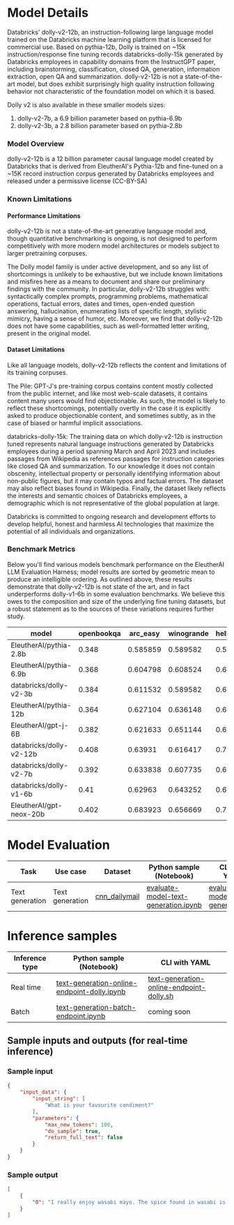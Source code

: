 # **Model Details**

Databricks' dolly-v2-12b, an instruction-following large language model trained on the Databricks machine learning platform that is licensed for commercial use. Based on pythia-12b, Dolly is trained on ~15k instruction/response fine tuning records databricks-dolly-15k generated by Databricks employees in capability domains from the InstructGPT paper, including brainstorming, classification, closed QA, generation, information extraction, open QA and summarization. dolly-v2-12b is not a state-of-the-art model, but does exhibit surprisingly high quality instruction following behavior not characteristic of the foundation model on which it is based.

Dolly v2 is also available in these smaller models sizes:
1. dolly-v2-7b, a 6.9 billion parameter based on pythia-6.9b
2. dolly-v2-3b, a 2.8 billion parameter based on pythia-2.8b

### Model Overview
dolly-v2-12b is a 12 billion parameter causal language model created by Databricks that is derived from EleutherAI's Pythia-12b and fine-tuned on a ~15K record instruction corpus generated by Databricks employees and released under a permissive license (CC-BY-SA)

### Known Limitations
#### Performance Limitations
dolly-v2-12b is not a state-of-the-art generative language model and, though quantitative benchmarking is ongoing, is not designed to perform competitively with more modern model architectures or models subject to larger pretraining corpuses.

The Dolly model family is under active development, and so any list of shortcomings is unlikely to be exhaustive, but we include known limitations and misfires here as a means to document and share our preliminary findings with the community.
In particular, dolly-v2-12b struggles with: syntactically complex prompts, programming problems, mathematical operations, factual errors, dates and times, open-ended question answering, hallucination, enumerating lists of specific length, stylistic mimicry, having a sense of humor, etc. Moreover, we find that dolly-v2-12b does not have some capabilities, such as well-formatted letter writing, present in the original model.

#### Dataset Limitations
Like all language models, dolly-v2-12b reflects the content and limitations of its training corpuses.

The Pile: GPT-J's pre-training corpus contains content mostly collected from the public internet, and like most web-scale datasets, it contains content many users would find objectionable. As such, the model is likely to reflect these shortcomings, potentially overtly in the case it is explicitly asked to produce objectionable content, and sometimes subtly, as in the case of biased or harmful implicit associations.

databricks-dolly-15k: The training data on which dolly-v2-12b is instruction tuned represents natural language instructions generated by Databricks employees during a period spanning March and April 2023 and includes passages from Wikipedia as references passages for instruction categories like closed QA and summarization. To our knowledge it does not contain obscenity, intellectual property or personally identifying information about non-public figures, but it may contain typos and factual errors. The dataset may also reflect biases found in Wikipedia. Finally, the dataset likely reflects the interests and semantic choices of Databricks employees, a demographic which is not representative of the global population at large.

Databricks is committed to ongoing research and development efforts to develop helpful, honest and harmless AI technologies that maximize the potential of all individuals and organizations.

### Benchmark Metrics
Below you'll find various models benchmark performance on the EleutherAI LLM Evaluation Harness; model results are sorted by geometric mean to produce an intelligible ordering. As outlined above, these results demonstrate that dolly-v2-12b is not state of the art, and in fact underperforms dolly-v1-6b in some evaluation benchmarks. We believe this owes to the composition and size of the underlying fine tuning datasets, but a robust statement as to the sources of these variations requires further study.

model|openbookqa|arc_easy|winogrande|hellaswag|arc_challenge|piqa|boolq|gmean
|--|--|--|--|--|--|--|--|--|
EleutherAI/pythia-2.8b|	0.348|	0.585859|	0.589582|	0.591217|	0.323379|	0.73395|	0.638226|	0.523431
EleutherAI/pythia-6.9b|	0.368|	0.604798|	0.608524|	0.631548|	0.343857|	0.761153|	0.6263|	0.543567
databricks/dolly-v2-3b|	0.384|	0.611532|	0.589582|	0.650767|	0.370307|	0.742655|	0.575535|	0.544886
EleutherAI/pythia-12b|	0.364|	0.627104|	0.636148|	0.668094|	0.346416|	0.760065|	0.673394|	0.559676
EleutherAI/gpt-j-6B|	0.382|	0.621633|	0.651144|	0.662617|	0.363481|	0.761153|	0.655963|	0.565936
databricks/dolly-v2-12b|	0.408|	0.63931|	0.616417|	0.707927|	0.388225|	0.757889|	0.568196|	0.56781
databricks/dolly-v2-7b|	0.392|	0.633838|	0.607735|	0.686517|	0.406997|	0.750816|	0.644037|	0.573487
databricks/dolly-v1-6b|	0.41|	0.62963|	0.643252|	0.676758|	0.384812|	0.773667|	0.687768|	0.583431
EleutherAI/gpt-neox-20b|	0.402|	0.683923|	0.656669|	0.7142|	0.408703| 0.784004|	0.695413|	0.602236

# Model Evaluation

Task| Use case| Dataset| Python sample (Notebook)| CLI with YAML
|--|--|--|--|--|
Text generation | Text generation | <a href="https://huggingface.co/datasets/cnn_dailymail" target="_blank"> cnn_dailymail </a> | <a href="https://aka.ms/azureml-eval-sdk-text-generation/" target="_blank">evaluate-model-text-generation.ipynb</a> | <a href="https://aka.ms/azureml-eval-cli-text-generation/" target="_blank">evaluate-model-text-generation.yml</a>

# Inference samples

Inference type|Python sample (Notebook)|CLI with YAML
|--|--|--|
Real time|<a href="https://aka.ms/azureml-infer-online-sdk-text-generation-dolly" target="_blank">text-generation-online-endpoint-dolly.ipynb</a>|<a href="https://aka.ms/azureml-infer-online-cli-text-generation-dolly" target="_blank">text-generation-online-endpoint-dolly.sh</a>
Batch |<a href="https://aka.ms/azureml-infer-batch-sdk-text-generation" target="_blank">text-generation-batch-endpoint.ipynb</a>| coming soon

## Sample inputs and outputs (for real-time inference)

### Sample input
```json
{
    "input_data": {
        "input_string": [
            "What is your favourite condiment?"
        ],
        "parameters": {
            "max_new_tokens": 100,
            "do_sample": true,
            "return_full_text": false
        }
    }
}
```

### Sample output
```json
[
    {
        "0": "I really enjoy wasabi mayo. The spice found in wasabi is a perfect compliment to the mayo's sweetness."
    }
]
```
